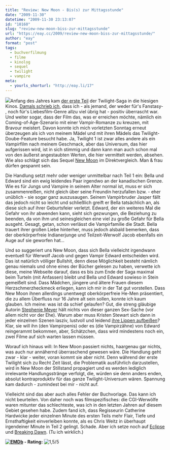 ```yaml
---
title: "Review: New Moon - Bis(s) zur Mittagsstunde"
date: "2009-11-30"
datetime: "2009-11-30 23:13:07"
id: "10160"
slug: "review-new-moon-biss-zur-mittagsstunde"
url: "https://eay.cc/2009/review-new-moon-biss-zur-mittagsstunde/"
author: "eay"
format: "post"
tags:
  - buchverfilmung
  - filme
  - kinolog
  - sequel
  - twilight
  - vampire
meta:
  - yourls_shorturl: "http://eay.li/17"
---
```


![](https://eay.cc/uploads/2009/newmoon.jpg)Anfang des Jahres kam [der erste Teil](http://www.amazon.de/exec/obidos/ASIN/B001N2IKR4/eayznet-21) der Twilight-Saga in die hiesigen Kinos. [Damals schrieb ich](//eay.cc/2009/biss-zum-nachsten-mal/), dass ich - als jemand, der weder für's Fanstasy- , noch für's Liebesfilm-Genre allzu viel übrig hat - positiv überrascht war. Und weiter sogar, dass der Film das, was er erreichen möchte, nämlich ein Coming-of-Age-Szenario mit einer Vampir-Romanze zu kreuzen, mit Bravour meistert. Davon konnte ich mich vorletzten Sonntag erneut überzeugen als ich von meinem Mädel und mit ihren Mädels das Twilight-Doube-Feature besucht habe. Ja, Twilight 1 ist zwar alles andere als ein Vampirfilm nach meinem Geschmack, aber das Universum, das hier aufgerissen wird, ist in sich stimmig und dann kann man auch schon mal von den äußerst angestaubten Werten, die hier vermittelt werden, absehen. Wie also schlägt sich das Sequel [New Moon](http://www.imdb.com/title/tt1259571/) im Direktvergleich. Man & frau dürfen gespannt sein.

Die Handlung setzt mehr oder weniger unmittelbar nach Teil 1 ein: Bella und Edward sind ein ewig leidendes Paar irgendwo an der kanadischen Grenze. Wie es für Jungs und Vampire in seinem Alter normal ist, muss er sich zusammenreißen, nicht gleich über seine Freundin herzufallen bzw. - eher unüblich - sie sogar ganz auszusaugen. Seinem Vampirbruder Jasper fällt das jedoch nicht so leicht und schließlich greift er Bella tatsächlich an, als diese sich auf ihrer Geburtsfeier verletzt. Edward, der ein weiteres Mal die Gefahr von ihr abwenden kann, sieht sich gezwungen, die Beziehung zu beenden, da von ihm und seinesgleichen eine viel zu große Gefahr für Bella ausgeht. Gesagt, getan, schon verlässt die Vampirfamilie die Stadt. Bella trauert ihrer großen Liebe hinterher, muss jedoch alsbald bemerken, dass der oberkörperfreie Indianerjunge und Teilzeit-Werwolf Jacob ebenfalls ein Auge auf sie geworfen hat...

Und so suggeriert uns New Moon, dass sich Bella vielleicht irgendwann eventuell für Werwolf Jacob und gegen Vampir Edward entscheiden wird. Das ist natürlich völliger Bullshit, denn diese Möglichkeit besteht nämlich genau niemals und ohne eines der Bücher gelesen zu haben, verwette ich diese, meine Webseite darauf, dass es bis zum Ende der Saga maximal beim Turteln (mit Anfassen) bleibt und Bella und Edward sowieso in Stein gemeißelt sind. Dass Mädchen, jüngere und ältere Frauen diesem Herzschmerzheckmeck erliegen, kann ich mir in der Tat gut vorstellen. Dass New Moon ihnen allerdings unentwegt oberkörperfreie He-Men präsentiert, die zu allem Überfluss nur 16 Jahre alt sein sollen, konnte ich kaum glauben. Ich meine: was ist da schief gelaufen? Gut, die streng gläubige Autorin [Stephenie Meyer](http://de.wikipedia.org/wiki/Stephenie_Meyer) hält nichts von dieser ganzen Sex-Sache (vor allem nicht vor der Ehe). Warum aber muss Kristen Stewart sich dann in jeder einzelnen Szenen lasziv, lustvoll und leidend [ihre Lippen aufbeißen](http://www.youtube.com/watch?v=6WokTGA74C8)? Klar, sie will ihn (den Vampirpenis) oder es (die Vampirzähne) von Edward reingerammt bekommen, aber, Schätzchen, dass wird mindestens noch ein, zwei Filme auf sich warten lassen müssen.

Worauf ich hinaus will: In New Moon passiert nichts, haargenau gar nichts, was auch nur annähernd überraschend gewesen wäre. Die Handlung geht zwar - klar - weiter, voran kommt sie aber nicht. Denn während der erste Twilight sich zu Recht Zeit lässt, die Problematik ausführlich darzustellen, wird in New Moon der Stillstand propagiert und es werden lediglich irrelevante Handlungsstränge verfolgt, die, würden sie denn anders enden, absolut kontraproduktiv für das ganze Twilight-Universum wären. Spannung kam dadurch - zumindest bei mir - nicht auf.

Vielleicht sind das aber auch alles Fehler der Buchvorlage. Das kann ich nicht beurteilen. Von daher noch was filmspezifisches: die CGI-Werwölfe waren mitunter das schlechteste, was ich in den letzten Jahren auf diesem Gebiet gesehen habe. Zudem fand ich, dass Regisseurin Catherine Hardwicke jeder einzelnen Minute des ersten Teils mehr Flair, Tiefe und Ernsthaftigkeit einverleiben konnte, als es Chris Weitz in überhaupt irgendeiner Minute in Teil 2 gelingt. Schade. Aber ich setze noch auf [Eclipse](http://www.imdb.com/title/tt1325004/) und [Breaking Dawn](http://www.imdb.com/title/tt1324999/). (Tu ich wirklich.)

 **[![EMDb](/uploads/pages/emdb/emdb_mini.gif)](http://eay.cc/emdb/) - Rating:** ![1,5/5](/uploads/pages/emdb/s_1-5.gif)
